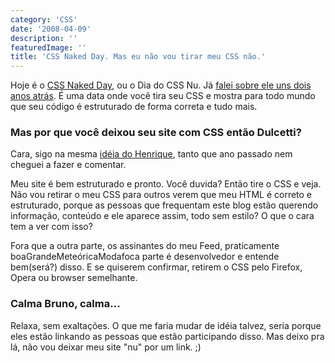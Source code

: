 ```yaml
---
category: 'CSS'
date: '2008-04-09'
description: ''
featuredImage: ''
title: 'CSS Naked Day. Mas eu não vou tirar meu CSS não.'
---
```


Hoje é o [CSS Naked Day](http://naked.dustindiaz.com/), ou o Dia do CSS Nu. Já [falei sobre ele uns dois anos atrás](/css-naked-day). É uma data onde você tira seu CSS e mostra para todo mundo que seu código é estruturado de forma correta e tudo mais.

### Mas por que você deixou seu site com CSS então Dulcetti?

Cara, sigo na mesma [idéia do Henrique](http://revolucao.etc.br/archives/css-naked-day-ou-ficar-pelado-na-frente-do-outro-so-para-mostrar-o-tamanho-do-seu-body/), tanto que ano passado nem cheguei a fazer e comentar.

Meu site é bem estruturado e pronto. Você duvida? Então tire o CSS e veja. Não vou retirar o meu CSS para outros verem que meu HTML é correto e estruturado, porque as pessoas que frequentam este blog estão querendo informação, conteúdo e ele aparece assim, todo sem estilo? O que o cara tem a ver com isso?

Fora que a outra parte, os assinantes do meu Feed, praticamente boaGrandeMeteóricaModafoca parte é desenvolvedor e entende bem(será?) disso. E se quiserem confirmar, retirem o CSS pelo Firefox, Opera ou browser semelhante.

### Calma Bruno, calma...

Relaxa, sem exaltações. O que me faria mudar de idéia talvez, seria porque eles estão linkando as pessoas que estão participando disso. Mas deixo pra lá, não vou deixar meu site "nu" por um link. ;)
